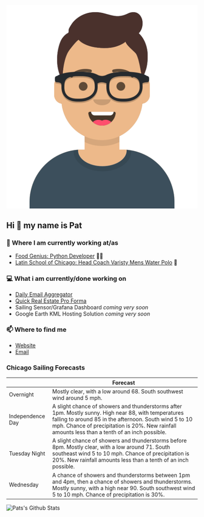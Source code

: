 [![Social banner for p-j-falconer](https://raw.githubusercontent.com/P-J-FALCONER/P-J-FALCONER/master/assets/avataaars.svg)](https://patfalconer.com/)
## Hi :wave: my name is Pat

### 💼 Where I am currently working at/as
- [Food Genius: Python Developer](https://getfoodgenius.com/) 🍔🐍
- [Latin School of Chicago: Head Coach Varisty Mens Water Polo](https://www.latinschool.org/) 🤽


### 💻 What i am currently/done working on
 - [Daily Email Aggregator](https://github.com/P-J-FALCONER/dott_daily_mail)
 - [Quick Real Estate Pro Forma](https://github.com/P-J-FALCONER/henry)
 - Sailing Sensor/Grafana Dashboard *coming very soon*
 - Google Earth KML Hosting Solution *coming very soon*

### 📫 Where to find me
 - [Website](https://patfalconer.com/)
 - [Email](mailto:patrick.j.falconer@gmail.com)


### Chicago Sailing Forecasts
|   | Forecast  |
|---|---|
| Overnight | Mostly clear, with a low around 68. South southwest wind around 5 mph. |
| Independence Day | A slight chance of showers and thunderstorms after 1pm. Mostly sunny. High near 88, with temperatures falling to around 85 in the afternoon. South wind 5 to 10 mph. Chance of precipitation is 20%. New rainfall amounts less than a tenth of an inch possible. |
| Tuesday Night | A slight chance of showers and thunderstorms before 8pm. Mostly clear, with a low around 71. South southeast wind 5 to 10 mph. Chance of precipitation is 20%. New rainfall amounts less than a tenth of an inch possible. |
| Wednesday | A chance of showers and thunderstorms between 1pm and 4pm, then a chance of showers and thunderstorms. Mostly sunny, with a high near 90. South southwest wind 5 to 10 mph. Chance of precipitation is 30%. |

![Pats's Github Stats](https://github-readme-stats.vercel.app/api?username=p-j-falconer&show_icons=true&theme=radical)
